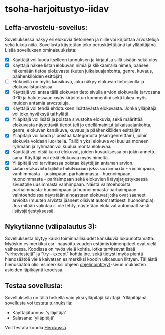 # tsoha-harjoitustyo-iidav
## Leffa-arvostelu -sovellus:
Sovelluksessa näkyy eri elokuvia tietoineen ja niille voi kirjoittaa arvosteluja sekä lukea niitä. Sovellusta käytetään joko peruskäyttäjänä tai ylläpitäjänä.
Lisää sovelluksen ominaisuuksista:

- [x] Käyttäjä voi luoda itselleen tunnuksen ja kirjautua sillä sisään sekä ulos.
- [x] Käyttäjä näkee listan elokuvan nimiä ja klikkaamalla nimeä, pääsee näkemään tietoa elokuvasta (kuten julkaisuajankohta, genre, kuvaus, päähenkilöiden esittäjät)
- [ ] Elokuvilla on myös kansikuva, joka näkyy elokuvan tietosivulla ja elokuvalistauksissa.
- [x] Käyttäjä voi antaa tällä elokuvan tieto sivulla arvion elokuvalle (arvosana 0-10 ja halutessaan myös kirjoitetun kommentin) sekä lukea myös muiden antamia arvosteluja.
- [x] Käyttäjä voi tehdä ehdotuksen lisättävästä elokuvasta. Jonka ylläpitäjä voi joko hyväksyä tai hylätä.
- [x] Ylläpitäjä voi lisätä ja poistaa sivustolta elokuvia, sekä määrittää elokuvasta näytettävät tiedot (eli jo edellämainitut julkaisuajankohta, genre, elokuvan kansikuva, kuvaus ja päähenkilöiden esittäjät)
- [x] Ylläpitäjä voi luoda  ja poistaa kategorioita (esim genreittäin), joihin elokuvia voidaan luokitella. Tällöin yksi elokuva voi kuulua moneen ryhmään ja ryhmään voi kuulua monta elokuvaa.
- [x] Käyttäjä voi etsiä kaikki elokuvat, joiden kuvauksessa on jokin annettu sana. Käyttäjä voi etsiä elokuvaa myös nimeltä.
- [x] Ylläpitäjä voi tarvittaessa poistaa käyttäjän antaman arvion.
- [x] Listan elokuvista lajitella halutessaan joko: uusimmasta - vanhimpaan, vanhimmasta - uusimpaan, parhaimmasta - huonoimpaan, huonoimmasta - parhaimpaan sekä elokuvien lisäysjärjestyksessä sivustolle uusimmasta vanhimpaan. Näistä vaihtoehdoista parhaimmasta-huonoimpaan ja huonoimmasta-parhaimpaan vaihtoehdoissa näytetään ainoastaan elokuvat jotka ovat saaneet arvioita (muuten arviotta jääneet olisivat automaattisesti huonoimpia). Jos mitään valintaa ei ole tehty, näytetään elokuvat automaattisesti lisäysjärjestyksessä.

## Nykytilanne (välipalautus 3):
 Sovelluksesta löytyy kaikki toiminnallisuudet kansikuvia lukuunottamatta. Myöskin esimerkiksi csrf-haavoittuvuuden estämis toimenpiteet ovat vielä vaiheessa. Koodissa on  myös vielä kohtia, jotka tarvitsevat lisää "virheviestejä" ja "try - except" kohtia jne. sekä tietysti myös pientä hienosäätöä vielä kaivataan esimerkiksi koodin ulkoasuun liittyen. Tälläistä hienosäätöä olisi esimerkiksi ohjeen [ohjelmointityyli](https://hy-tsoha.github.io/materiaali/pages/ohjelmointityyli.html)-sivun mukaisten asioiden läpikäynti koodissa.

## Testaa sovellusta:
Sovelluksella on tällä hetkellä vain yksi ylläpitäjä käyttäjä. Ylläpitäjänä sovellusta voi testata tunnuksilla:
- Käyttäjätunnus: 'ylläpitäjä'
- Salasana: 'ylläpitäjä'

Voit testata koodia [Herokussa](https://tsoha-harjoitustyo-iidav.herokuapp.com/).


